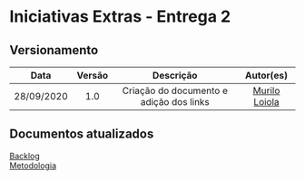 # Iniciativas Extras - Entrega 2

## Versionamento
| Data | Versão | Descrição | Autor(es) |
|:----:|:------:|:---------:|:---------:|
| 28/09/2020 | 1.0 | Criação do documento e adição dos links | [Murilo Loiola](https://github.com/murilo-dan) |

## Documentos atualizados

<a href="https://unbarqdsw.github.io/2020.1_G5_Diario_da_Saude/backlog_produto/">Backlog</a>
</br>
<a href="https://unbarqdsw.github.io/2020.1_G5_Diario_da_Saude/metodologia/">Metodologia</a>
